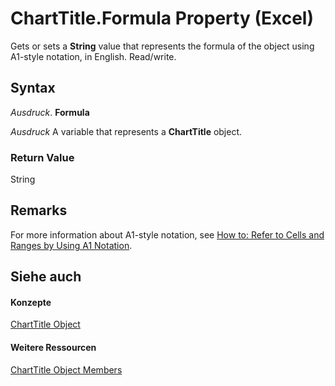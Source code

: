 
# ChartTitle.Formula Property (Excel)

Gets or sets a  **String** value that represents the formula of the object using A1-style notation, in English. Read/write.


## Syntax

 _Ausdruck_. **Formula**

 _Ausdruck_ A variable that represents a **ChartTitle** object.


### Return Value

String


## Remarks

For more information about A1-style notation, see [How to: Refer to Cells and Ranges by Using A1 Notation](c98741c5-465e-137f-872d-185a20068d4a.md).


## Siehe auch


#### Konzepte


[ChartTitle Object](e0a10650-66dd-dd33-e9ba-5a5c0f78f2c3.md)
#### Weitere Ressourcen


[ChartTitle Object Members](http://msdn.microsoft.com/library/289a6f65-7f65-c394-b641-bfd0daf14a1a%28Office.15%29.aspx)